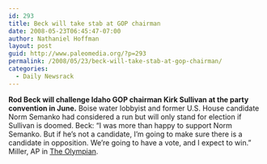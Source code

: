 ```yaml
---
id: 293
title: Beck will take stab at GOP chairman
date: 2008-05-23T06:45:47-07:00
author: Nathaniel Hoffman
layout: post
guid: http://www.paleomedia.org/?p=293
permalink: /2008/05/23/beck-will-take-stab-at-gop-chairman/
categories:
  - Daily Newsrack
---
```

**Rod Beck will challenge Idaho GOP chairman Kirk Sullivan at the party convention in June.** Boise water lobbyist and former U.S. House candidate Norm Semanko had considered a run but will only stand for election if Sullivan is doomed. Beck: &#8220;I was more than happy to support Norm Semanko. But if he&#8217;s not a candidate, I&#8217;m going to make sure there is a candidate in opposition. We&#8217;re going to have a vote, and I expect to win.&#8221; Miller, AP in [The Olympian](http://www.theolympian.com/northwest/story/457157.html).